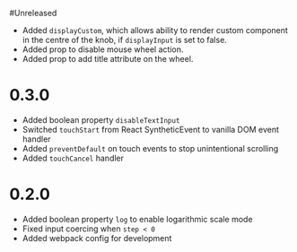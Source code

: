 #Unreleased
* Added `displayCustom`, which allows ability to render custom component in the centre of the knob, if `displayInput` is set to false.
* Added prop to disable mouse wheel action.
* Added prop to add title attribute on the wheel.

# 0.3.0
* Added boolean property `disableTextInput`
* Switched `touchStart` from React SyntheticEvent to vanilla DOM event handler
* Added `preventDefault` on touch events to stop unintentional scrolling
* Added `touchCancel` handler

# 0.2.0
* Added boolean property `log` to enable logarithmic scale mode
* Fixed input coercing when `step < 0`
* Added webpack config for development

